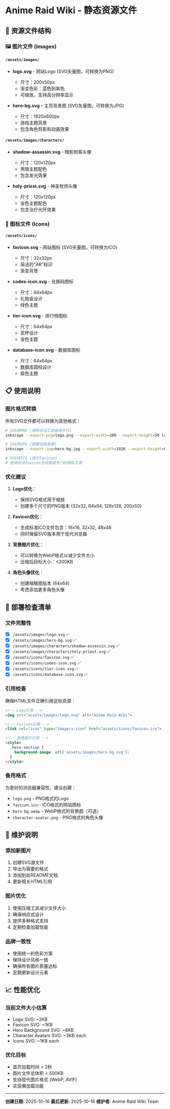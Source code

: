 # Anime Raid Wiki - 静态资源文件

## 📁 资源文件结构

### 🖼️ 图片文件 (Images)

#### `/assets/images/`
- **logo.svg** - 网站Logo (SVG矢量图，可转换为PNG)
  - 尺寸：200x50px
  - 渐变色彩：蓝色到紫色
  - 可缩放，支持高分辨率显示

- **hero-bg.svg** - 主页背景图 (SVG矢量图，可转换为JPG)
  - 尺寸：1920x600px
  - 游戏主题背景
  - 包含角色剪影和动画效果

#### `/assets/images/characters/`
- **shadow-assassin.svg** - 暗影刺客头像
  - 尺寸：120x120px
  - 黑暗主题配色
  - 包含发光效果

- **holy-priest.svg** - 神圣牧师头像
  - 尺寸：120x120px
  - 金色主题配色
  - 包含治疗光环效果

### 🎯 图标文件 (Icons)

#### `/assets/icons/`
- **favicon.svg** - 网站图标 (SVG矢量图，可转换为ICO)
  - 尺寸：32x32px
  - 简洁的"AR"标识
  - 渐变背景

- **codes-icon.svg** - 兑换码图标
  - 尺寸：64x64px
  - 礼物盒设计
  - 绿色主题

- **tier-icon.svg** - 排行榜图标
  - 尺寸：64x64px
  - 奖杯设计
  - 金色主题

- **database-icon.svg** - 数据库图标
  - 尺寸：64x64px
  - 数据库圆柱设计
  - 紫色主题

## 📋 使用说明

### 图片格式转换
所有SVG文件都可以转换为其他格式：

```bash
# SVG转PNG (使用在线工具或命令行)
inkscape --export-png=logo.png --export-width=200 --export-height=50 logo.svg

# SVG转JPG (需要白色背景)
inkscape --export-jpg=hero-bg.jpg --export-width=1920 --export-height=600 hero-bg.svg

# SVG转ICO (用于favicon)
# 使用在线favicon生成器或专门的图标工具
```

### 优化建议

1. **Logo优化**：
   - 保持SVG格式用于缩放
   - 创建多个尺寸的PNG版本 (32x32, 64x64, 128x128, 200x50)

2. **Favicon优化**：
   - 生成标准ICO文件包含：16x16, 32x32, 48x48
   - 同时保留SVG版本用于现代浏览器

3. **背景图片优化**：
   - 可以转换为WebP格式以减少文件大小
   - 压缩后目标大小：<200KB

4. **角色头像优化**：
   - 创建缩略图版本 (64x64)
   - 考虑添加更多角色头像

## 🚀 部署检查清单

### 文件完整性
- [x] `/assets/images/logo.svg` ✅
- [x] `/assets/images/hero-bg.svg` ✅
- [x] `/assets/images/characters/shadow-assassin.svg` ✅
- [x] `/assets/images/characters/holy-priest.svg` ✅
- [x] `/assets/icons/favicon.svg` ✅
- [x] `/assets/icons/codes-icon.svg` ✅
- [x] `/assets/icons/tier-icon.svg` ✅
- [x] `/assets/icons/database-icon.svg` ✅

### 引用检查
确保HTML文件正确引用这些资源：

```html
<!-- Logo引用 -->
<img src="assets/images/logo.svg" alt="Anime Raid Wiki">

<!-- Favicon引用 -->
<link rel="icon" type="image/x-icon" href="assets/icons/favicon.ico">

<!-- 背景图片引用 -->
<style>
  .hero-section {
    background-image: url('assets/images/hero-bg.svg');
  }
</style>
```

### 备用格式
为更好的浏览器兼容性，建议创建：

- `logo.png` - PNG格式的Logo
- `favicon.ico` - ICO格式的网站图标
- `hero-bg.webp` - WebP格式的背景图（可选）
- `character-avatar.png` - PNG格式的角色头像

## 🔧 维护说明

### 添加新图片
1. 创建SVG源文件
2. 导出为需要的格式
3. 添加到此README文档
4. 更新相关HTML引用

### 图片优化
1. 使用压缩工具减少文件大小
2. 确保响应式设计
3. 提供多种格式支持
4. 定期检查加载性能

### 品牌一致性
- 使用统一的色彩方案
- 保持设计风格一致
- 确保所有图片质量达标
- 定期更新设计元素

## 📈 性能优化

### 当前文件大小估算
- Logo SVG: ~2KB
- Favicon SVG: ~1KB
- Hero Background SVG: ~8KB
- Character Avatars SVG: ~3KB each
- Icons SVG: ~1KB each

### 优化目标
- 首页加载时间 < 2秒
- 图片文件总体积 < 500KB
- 支持现代图片格式 (WebP, AVIF)
- 实现懒加载功能

---

**创建日期**: 2025-10-16
**最后更新**: 2025-10-16
**维护者**: Anime Raid Wiki Team